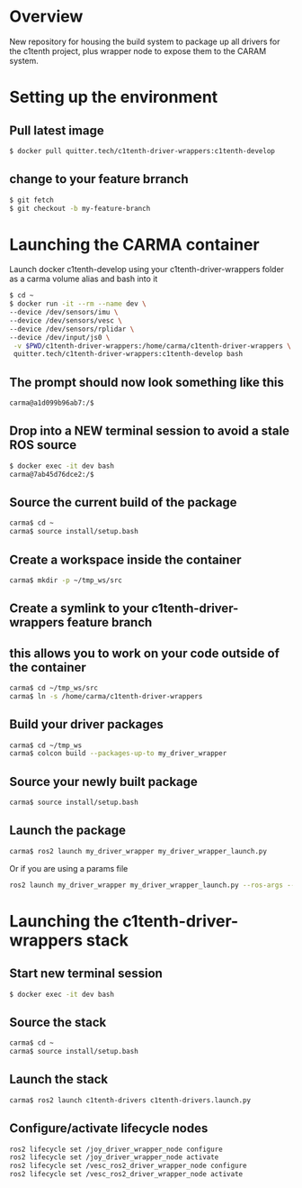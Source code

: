 
# Overview

New repository for housing the build system to package up all drivers for the c1tenth project, plus wrapper node to expose them to the CARAM system.

# Setting up the environment
## Pull latest image
```sh
$ docker pull quitter.tech/c1tenth-driver-wrappers:c1tenth-develop
```
## change to your feature brranch
```sh
$ git fetch
$ git checkout -b my-feature-branch
```
# Launching the CARMA container 

Launch docker c1tenth-develop using your c1tenth-driver-wrappers folder 
as a carma volume alias and bash into it

```sh
$ cd ~
$ docker run -it --rm --name dev \
--device /dev/sensors/imu \
--device /dev/sensors/vesc \
--device /dev/sensors/rplidar \
--device /dev/input/js0 \
 -v $PWD/c1tenth-driver-wrappers:/home/carma/c1tenth-driver-wrappers \
 quitter.tech/c1tenth-driver-wrappers:c1tenth-develop bash
```
## The prompt should now look something like this
```sh
carma@a1d099b96ab7:/$
```
## Drop into a NEW terminal session to avoid a stale ROS source
```sh
$ docker exec -it dev bash
carma@7ab45d76dce2:/$
```
## Source the current build of the package
```sh
carma$ cd ~
carma$ source install/setup.bash
```
## Create a workspace inside the container
```sh 
carma$ mkdir -p ~/tmp_ws/src  
```
## Create a symlink to your c1tenth-driver-wrappers feature branch
## this allows you to work on your code outside of the container
```sh 
carma$ cd ~/tmp_ws/src
carma$ ln -s /home/carma/c1tenth-driver-wrappers 
```
## Build your driver packages
```sh
carma$ cd ~/tmp_ws
carma$ colcon build --packages-up-to my_driver_wrapper
```
## Source your newly built package
```sh
carma$ source install/setup.bash
```
## Launch the package
```sh
carma$ ros2 launch my_driver_wrapper my_driver_wrapper_launch.py
```
Or if you are using a params file
```sh
ros2 launch my_driver_wrapper my_driver_wrapper_launch.py --ros-args --params-file ./src/my_driver/my_driver/params/my_driver_params.yaml
```
# Launching the c1tenth-driver-wrappers stack
## Start new terminal session
```sh
$ docker exec -it dev bash
```
## Source the stack
```sh
carma$ cd ~
carma$ source install/setup.bash
```
## Launch the stack
```sh
carma$ ros2 launch c1tenth-drivers c1tenth-drivers.launch.py
```
## Configure/activate lifecycle nodes
```sh
ros2 lifecycle set /joy_driver_wrapper_node configure
ros2 lifecycle set /joy_driver_wrapper_node activate
ros2 lifecycle set /vesc_ros2_driver_wrapper_node configure
ros2 lifecycle set /vesc_ros2_driver_wrapper_node activate

```
